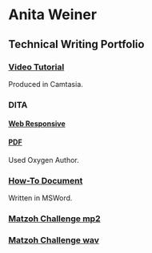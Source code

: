 # Anita Weiner
## Technical Writing Portfolio
### [Video Tutorial](Anita_HW_Camtasia3.mp4)
Produced in Camtasia.
### DITA
#### [Web Responsive](Anita_DITA_HW/Anita_Revised/out/webhelp-responsive/index.html)
#### [PDF](Anita_DITA_HW/Anita_Revised/out/pdf-css-html5/PDF.pdf)
Used Oxygen Author.
### [How-To Document](AnitaWeiner_ACADocument.pdf)
Written in MSWord.
### [Matzoh Challenge mp2](Matzoh_Challenge_Clean_AnitaWeiner.mp2)
### [Matzoh Challenge wav](Matzoh_Challenge_Clean.wav)
